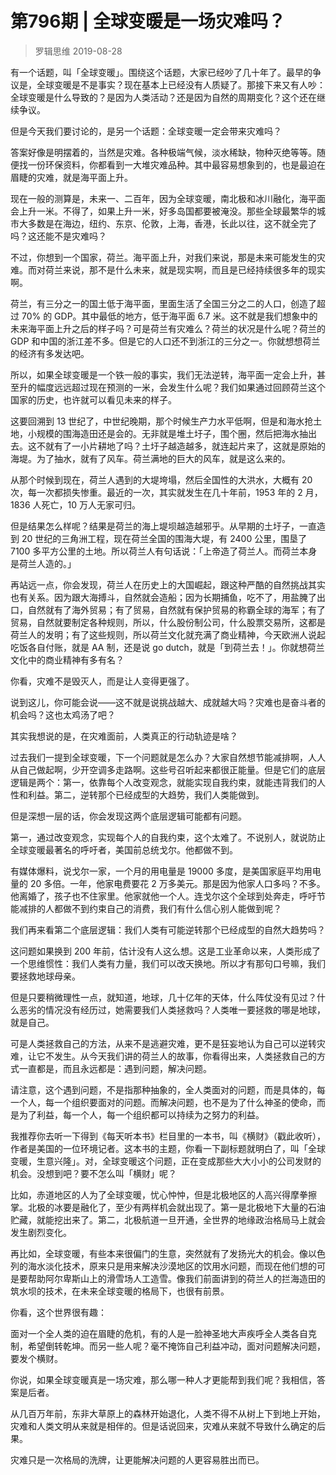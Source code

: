 # 第796期 | 全球变暖是一场灾难吗？
> 罗辑思维
2019-08-28

有一个话题，叫「全球变暖」。围绕这个话题，大家已经吵了几十年了。最早的争议是，全球变暖是不是事实？现在基本上已经没有人质疑了。那接下来又有人吵：全球变暖是什么导致的？是因为人类活动？还是因为自然的周期变化？这个还在继续争议。

但是今天我们要讨论的，是另一个话题：全球变暖一定会带来灾难吗？

答案好像是明摆着的，当然是灾难。各种极端气候，淡水稀缺，物种灭绝等等。随便找一份环保资料，你都看到一大堆灾难品种。其中最容易想象到的，也是最迫在眉睫的灾难，就是海平面上升。

现在一般的测算是，未来一、二百年，因为全球变暖，南北极和冰川融化，海平面会上升一米。不得了，如果上升一米，好多岛国都要被淹没。那些全球最繁华的城市大多数是在海边，纽约、东京、伦敦，上海，香港，长此以往，这不就全完了吗？这还能不是灾难吗？

不过，你想到一个国家，荷兰。海平面上升，对我们来说，那是未来可能发生的灾难。而对荷兰来说，那不是什么未来，就是现实啊，而且是已经持续很多年的现实啊。

荷兰，有三分之一的国土低于海平面，里面生活了全国三分之二的人口，创造了超过 70% 的 GDP。其中最低的地方，低于海平面 6.7 米。这不就是我们想象中的未来海平面上升之后的样子吗？可是荷兰有灾难么？荷兰的状况是什么呢？荷兰的 GDP 和中国的浙江差不多。但是它的人口还不到浙江的三分之一。你就想想荷兰的经济有多发达吧。

所以，如果全球变暖是一个铁一般的事实，我们无法逆转，海平面一定会上升，甚至升的幅度远远超过现在预测的一米，会发生什么呢？我们如果通过回顾荷兰这个国家的历史，也许就可以看见未来的样子。

这要回溯到 13 世纪了，中世纪晚期，那个时候生产力水平低啊，但是和海水抢土地，小规模的围海造田还是会的。无非就是堆土圩子，围个圈，然后把海水抽出去。这不就有了一小片耕地了吗？土圩子越造越多，就连起片来了，这就是原始的海堤。为了抽水，就有了风车。荷兰满地的巨大的风车，就是这么来的。

从那个时候到现在，荷兰人遇到的大堤垮塌，然后全国性的大洪水，大概有 20 次，每一次都损失惨重。最近的一次，其实就发生在几十年前，1953 年的 2 月，1836 人死亡，10 万人无家可归。

但是结果怎么样呢？结果是荷兰的海上堤坝越造越邪乎。从早期的土圩子，一直造到 20 世纪的三角洲工程，现在荷兰全国的围海大堤，有 2400 公里，围垦了 7100 多平方公里的土地。所以荷兰人有句话说：「上帝造了荷兰人。而荷兰本身是荷兰人造的。」

再站远一点，你会发现，荷兰人在历史上的大国崛起，跟这种严酷的自然挑战其实也有关系。因为跟大海搏斗，自然就会造船；因为长期捕鱼，吃不了，用盐腌了出口，自然就有了海外贸易；有了贸易，自然就有保护贸易的称霸全球的海军；有了贸易，自然就要制定各种规则，所以，什么股份制公司，什么股票交易所，这都是荷兰人的发明；有了这些规则，所以荷兰文化就充满了商业精神，今天欧洲人说起吃饭各自付账，就是 AA 制，还是说 go dutch，就是「到荷兰去！」。你就想荷兰文化中的商业精神有多有名？

你看，灾难不是毁灭人，而是让人变得更强了。

说到这儿，你可能会说——这不就是说挑战越大、成就越大吗？灾难也是奋斗者的机会吗？这也太鸡汤了吧？

其实我想说的是，在灾难面前，人类真正的行动轨迹是啥？

过去我们一提到全球变暖，下一个问题就是怎么办？大家自然想节能减排啊，人人从自己做起啊，少开空调多走路啊。这些号召听起来都很正能量。但是它们的底层逻辑是两个：第一，依靠每个人改变观念，就能实现自我约束，就能违背我们的人性和利益。第二，逆转那个已经成型的大趋势，我们人类能做到。

但是深想一层的话，你会发现这两个底层逻辑可能都有问题。

第一，通过改变观念，实现每个人的自我约束，这个太难了。不说别人，就说防止全球变暖最著名的呼吁者，美国前总统戈尔。他都做不到。

有媒体爆料，说戈尔一家，一个月的用电量是 19000 多度，是美国家庭平均用电量的 20 多倍。一年，他家电费要花 2 万多美元。那是因为他家人口多吗？不多。他离婚了，孩子也不住家里。他家就他一个人。连戈尔这个全球到处奔走，呼吁节能减排的人都做不到约束自己的消费，我们有什么信心别人能做到呢？

我们再来看第二个底层逻辑：我们人类有可能逆转那个已经成型的自然大趋势吗？

这问题如果换到 200 年前，估计没有人这么想。这是工业革命以来，人类形成了一个思维惯性：我们人类有力量，我们可以改天换地。所以才有那句口号嘛，我们要拯救地球母亲。

但是只要稍微理性一点，就知道，地球，几十亿年的天体，什么阵仗没有见过？什么恶劣的情况没有经历过，她需要我们人类拯救吗？人类唯一要拯救的哪是地球，就是自己。

可是人类拯救自己的方法，从来不是逃避灾难，更不是狂妄地认为自己可以逆转灾难，让它不发生。从今天我们讲的荷兰人的故事，你看得出来，人类拯救自己的方式一直都是，而且永远都是：遇到问题，解决问题。

请注意，这个遇到问题，不是指那种抽象的，全人类面对的问题，而是具体的，每一个人，每一个组织要面对的问题。而解决问题，也不是为了什么神圣的使命，而是为了利益，每一个人，每一个组织都可以持续为之努力的利益。

我推荐你去听一下得到《每天听本书》栏目里的一本书，叫《横财》（戳此收听），作者是美国的一位环境记者。这本书的主题，你看一下副标题就明白了，叫「全球变暖，生意兴隆」。对，全球变暖这个问题，正在变成那些大大小小的公司发财的机会。没想到吧？要不怎么叫「横财」呢？

比如，赤道地区的人为了全球变暖，忧心忡忡，但是北极地区的人高兴得摩拳擦掌。北极的冰要是融化了，至少有两样机会就出现了。第一是北极地下大量的石油贮藏，就能挖出来了。第二，北极航道一旦开通，全世界的地缘政治格局马上就会发生剧烈变化。

再比如，全球变暖，有些本来很偏门的生意，突然就有了发扬光大的机会。像以色列的海水淡化技术，原来只是用来解决沙漠地区的饮用水问题，而现在他们想的可是要帮助阿尔卑斯山上的滑雪场人工造雪。像我们前面讲到的荷兰人的拦海造田的筑水坝的技术，在未来全球变暖的格局下，也很有前景。

你看，这个世界很有趣：

面对一个全人类的迫在眉睫的危机，有的人是一脸神圣地大声疾呼全人类各自克制，希望倒转乾坤。而另一些人呢？毫不掩饰自己利益冲动，面对问题解决问题，要发个横财。

你说，如果全球变暖真是一场灾难，那么哪一种人才更能帮到我们呢？我相信，答案是后者。

从几百万年前，东非大草原上的森林开始退化，人类不得不从树上下到地上开始，灾难和人类文明从来就是相伴的。但是话说回来，灾难从来就不导致什么确定的后果。

灾难只是一次格局的洗牌，让更能解决问题的人更容易胜出而已。

